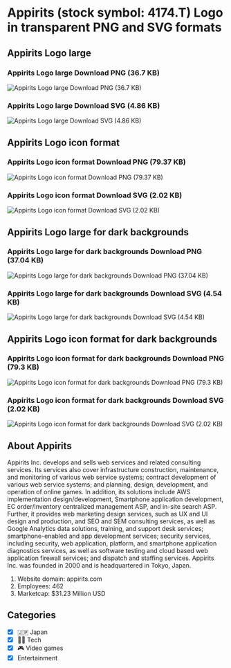 # Appirits (stock symbol: 4174.T) Logo in transparent PNG and SVG formats

## Appirits Logo large

### Appirits Logo large Download PNG (36.7 KB)

![Appirits Logo large Download PNG (36.7 KB)](/img/orig/4174.T_BIG-3e5b881c.png)

### Appirits Logo large Download SVG (4.86 KB)

![Appirits Logo large Download SVG (4.86 KB)](/img/orig/4174.T_BIG-b0fb63c6.svg)

## Appirits Logo icon format

### Appirits Logo icon format Download PNG (79.37 KB)

![Appirits Logo icon format Download PNG (79.37 KB)](/img/orig/4174.T-5cc44178.png)

### Appirits Logo icon format Download SVG (2.02 KB)

![Appirits Logo icon format Download SVG (2.02 KB)](/img/orig/4174.T-42c5e4f8.svg)

## Appirits Logo large for dark backgrounds

### Appirits Logo large for dark backgrounds Download PNG (37.04 KB)

![Appirits Logo large for dark backgrounds Download PNG (37.04 KB)](/img/orig/4174.T_BIG.D-53e3af0b.png)

### Appirits Logo large for dark backgrounds Download SVG (4.54 KB)

![Appirits Logo large for dark backgrounds Download SVG (4.54 KB)](/img/orig/4174.T_BIG.D-be5a2fd6.svg)

## Appirits Logo icon format for dark backgrounds

### Appirits Logo icon format for dark backgrounds Download PNG (79.3 KB)

![Appirits Logo icon format for dark backgrounds Download PNG (79.3 KB)](/img/orig/4174.T.D-94c0f824.png)

### Appirits Logo icon format for dark backgrounds Download SVG (2.02 KB)

![Appirits Logo icon format for dark backgrounds Download SVG (2.02 KB)](/img/orig/4174.T.D-e0251ffe.svg)

## About Appirits

Appirits Inc. develops and sells web services and related consulting services. Its services also cover infrastructure construction, maintenance, and monitoring of various web service systems; contract development of various web service systems; and planning, design, development, and operation of online games. In addition, its solutions include AWS implementation design/development, Smartphone application development, EC order/inventory centralized management ASP, and in-site search ASP. Further, it provides web marketing design services, such as UX and UI design and production, and SEO and SEM consulting services, as well as Google Analytics data solutions, training, and support desk services; smartphone-enabled and app development services; security services, including security, web application, platform, and smartphone application diagnostics services, as well as software testing and cloud based web application firewall services; and dispatch and staffing services. Appirits Inc. was founded in 2000 and is headquartered in Tokyo, Japan.

1. Website domain: appirits.com
2. Employees: 462
3. Marketcap: $31.23 Million USD


## Categories
- [x] 🇯🇵 Japan
- [x] 👩‍💻 Tech
- [x] 🎮 Video games
- [x] Entertainment
